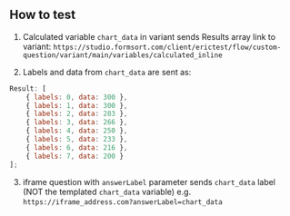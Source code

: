 ## How to test

1. Calculated variable `chart_data` in variant sends Results array
   link to variant: `https://studio.formsort.com/client/erictest/flow/custom-question/variant/main/variables/calculated_inline`

2. Labels and data from `chart_data` are sent as:

```js
Result: [
	{ labels: 0, data: 300 },
	{ labels: 1, data: 300 },
	{ labels: 2, data: 283 },
	{ labels: 3, data: 266 },
	{ labels: 4, data: 250 },
	{ labels: 5, data: 233 },
	{ labels: 6, data: 216 },
	{ labels: 7, data: 200 }
];
```

3. iframe question with `answerLabel` parameter sends `chart_data` label (NOT the templated `chart_data` variable)
   e.g. `https://iframe_address.com?answerLabel=chart_data`
